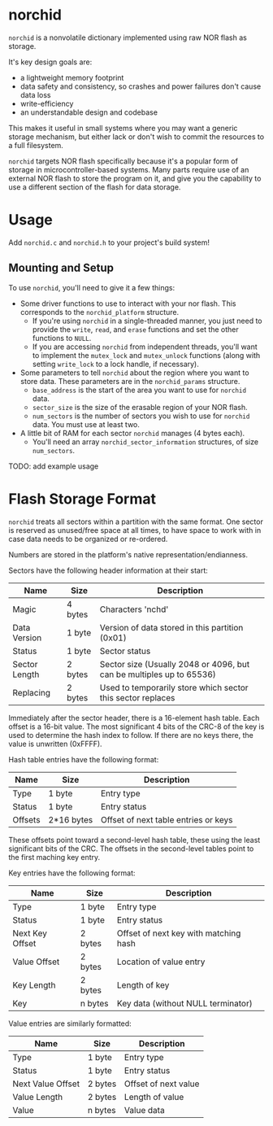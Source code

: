 # norchid

`norchid` is a nonvolatile dictionary implemented using raw NOR flash as storage.

It's key design goals are:

* a lightweight memory footprint
* data safety and consistency, so crashes and power failures don't cause data loss
* write-efficiency
* an understandable design and codebase

This makes it useful in small systems where you may want a generic storage mechanism,
but either lack or don't wish to commit the resources to a full filesystem.

`norchid` targets NOR flash specifically because it's a popular form of storage in
microcontroller-based systems. Many parts require use of an external NOR flash
to store the program on it, and give you the capability to use a different
section of the flash for data storage. 

# Usage

Add `norchid.c` and `norchid.h` to your project's build system!

## Mounting and Setup

To use `norchid`, you'll need to give it a few things:

* Some driver functions to use to interact with your nor flash. This corresponds to 
  the `norchid_platform` structure.
    * If you're using `norchid` in a single-threaded manner, you just need to provide
      the `write`, `read`, and `erase` functions and set the other functions to `NULL`. 
    * If you are accessing `norchid` from independent threads, you'll want to implement
      the `mutex_lock` and `mutex_unlock` functions (along with setting `write_lock` to
      a lock handle, if necessary).
* Some parameters to tell `norchid` about the region where you want to store data. These
  parameters are in the `norchid_params` structure.
    * `base_address` is the start of the area you want to use for `norchid` data.
    * `sector_size` is the size of the erasable region of your NOR flash.
    * `num_sectors` is the number of sectors you wish to use for `norchid` data. You must
      use at least two.
* A little bit of RAM for each sector `norchid` manages (4 bytes each).
    * You'll need an array `norchid_sector_information` structures, of size `num_sectors`.

TODO: add example usage

# Flash Storage Format

`norchid` treats all sectors within a partition with the same format. One sector is
reserved as unused/free space at all times, to have space to work with in case data 
needs to be organized or re-ordered.

Numbers are stored in the platform's native representation/endianness.

Sectors have the following header information at their start:

| Name          | Size    | Description                                                          |
|---------------|---------|----------------------------------------------------------------------|
| Magic         | 4 bytes | Characters 'nchd'                                                    |
| Data Version  | 1 byte  | Version of data stored in this partition (0x01)                      |
| Status        | 1 byte  | Sector status                                                        |
 | Sector Length | 2 bytes | Sector size (Usually 2048 or 4096, but can be multiples up to 65536) |
| Replacing     | 2 bytes | Used to temporarily store which sector this sector replaces          |

Immediately after the sector header, there is a 16-element hash table. Each offset is a 16-bit
value. The most significant 4 bits of the CRC-8 of the key is used to determine the hash index to follow.
If there are no keys there, the value is unwritten (0xFFFF).

Hash table entries have the following format:

| Name           | Size       | Description                          |
|----------------|------------|--------------------------------------|
| Type           | 1 byte     | Entry type                           |
| Status         | 1 byte     | Entry status                         |
| Offsets        | 2*16 bytes | Offset of next table entries or keys |

These offsets point toward a second-level hash table, these using the least significant bits of the CRC.
The offsets in the second-level tables point to the first maching key entry.

Key entries have the following format:

| Name            | Size    | Description                           |
|-----------------|---------|---------------------------------------|
| Type            | 1 byte  | Entry type                            |
| Status          | 1 byte  | Entry status                          |
| Next Key Offset | 2 bytes | Offset of next key with matching hash |
| Value Offset    | 2 bytes | Location of value entry               |
| Key Length      | 2 bytes | Length of key                         |
 | Key             | n bytes | Key data (without NULL terminator)    |

Value entries are similarly formatted:

| Name              | Size    | Description          |
|-------------------|---------|----------------------|
| Type              | 1 byte  | Entry type           |
| Status            | 1 byte  | Entry status         |
| Next Value Offset | 2 bytes | Offset of next value |
| Value Length      | 2 bytes | Length of value      |
| Value             | n bytes | Value data           |
